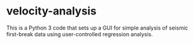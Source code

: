 # velocity-analysis
This is a Python 3 code that sets up a GUI for simple analysis of seismic first-break data using user-controlled regression analysis.
